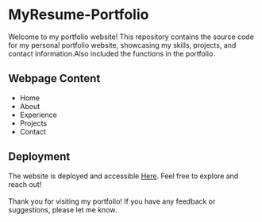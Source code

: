 # MyResume-Portfolio

Welcome to my portfolio website! This repository contains the source code for my personal portfolio website, showcasing my skills, projects, and contact information.Also included the functions in the portfolio.
## Webpage Content

<ul>
  <li>Home</li>
  <li>About</li>
  <li>Experience</li>
  <li>Projects</li>
  <li>Contact</li>
</ul>

## Deployment

The website is deployed and accessible <a href ="https://vimukthimk.github.io/MyResume-Portfolio/">Here</a>. Feel free to explore and reach out!
<br><br>
Thank you for visiting my portfolio! If you have any feedback or suggestions, please let me know.
